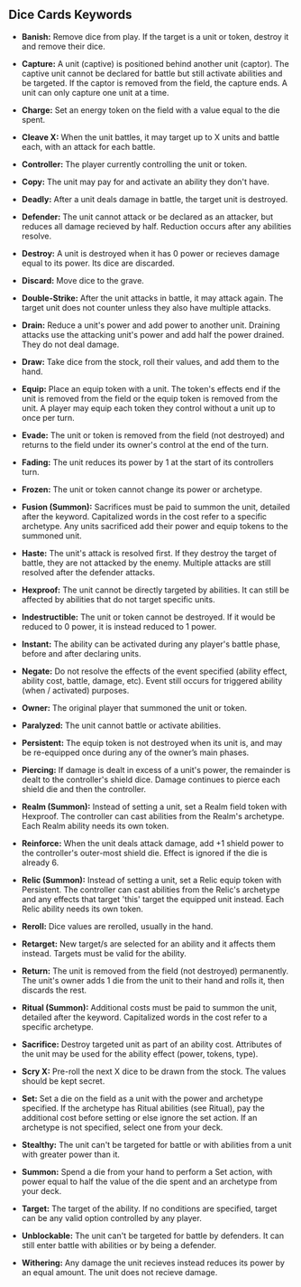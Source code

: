 ## Dice Cards Keywords

- **Banish:** Remove dice from play. If the target is a unit or token, destroy it and remove their dice.

- **Capture:** A unit (captive) is positioned behind another unit (captor). The captive unit cannot be declared for battle but still activate abilities and be targeted. If the captor is removed from the field, the capture ends. A unit can only capture one unit at a time.
- **Charge:** Set an energy token on the field with a value equal to the die spent.
- **Cleave X:** When the unit battles, it may target up to X units and battle each, with an attack for each battle.
- **Controller:** The player currently controlling the unit or token.
- **Copy:** The unit may pay for and activate an ability they don't have.
- **Deadly:** After a unit deals damage in battle, the target unit is destroyed.
- **Defender:** The unit cannot attack or be declared as an attacker, but reduces all damage recieved by half. Reduction occurs after any abilities resolve.
- **Destroy:** A unit is destroyed when it has 0 power or recieves damage equal to its power. Its dice are discarded.
- **Discard:** Move dice to the grave.
- **Double-Strike:** After the unit attacks in battle, it may attack again. The target unit does not counter unless they also have multiple attacks.
- **Drain:** Reduce a unit's power and add power to another unit. Draining attacks use the attacking unit's power and add half the power drained. They do not deal damage.
- **Draw:** Take dice from the stock, roll their values, and add them to the hand.
- **Equip:** Place an equip token with a unit. The token's effects end if the unit is removed from the field or the equip token is removed from the unit. A player may equip each token they control without a unit up to once per turn.
- **Evade:** The unit or token is removed from the field (not destroyed) and returns to the field under its owner's control at the end of the turn.
- **Fading:** The unit reduces its power by 1 at the start of its controllers turn.
- **Frozen:** The unit or token cannot change its power or archetype.
- **Fusion (Summon):** Sacrifices must be paid to summon the unit, detailed after the keyword. Capitalized words in the cost refer to a specific archetype. Any units sacrificed add their power and equip tokens to the summoned unit.
- **Haste:** The unit's attack is resolved first. If they destroy the target of battle, they are not attacked by the enemy. Multiple attacks are still resolved after the defender attacks.
- **Hexproof:** The unit cannot be directly targeted by abilities. It can still be affected by abilities that do not target specific units.
- **Indestructible:** The unit or token cannot be destroyed. If it would be reduced to 0 power, it is instead reduced to 1 power.
- **Instant:** The ability can be activated during any player's battle phase, before and after declaring units.
- **Negate:** Do not resolve the effects of the event specified (ability effect, ability cost, battle, damage, etc). Event still occurs for triggered ability (when / activated) purposes.
- **Owner:** The original player that summoned the unit or token.
- **Paralyzed:** The unit cannot battle or activate abilities.
- **Persistent:** The equip token is not destroyed when its unit is, and may be re-equipped once during any of the owner’s main phases.
- **Piercing:** If damage is dealt in excess of a unit's power, the remainder is dealt to the controller's shield dice. Damage continues to pierce each shield die and then the controller.
- **Realm (Summon):** Instead of setting a unit, set a Realm field token with Hexproof. The controller can cast abilities from the Realm's archetype. Each Realm ability needs its own token.
- **Reinforce:** When the unit deals attack damage, add +1 shield power to the controller's outer-most shield die. Effect is ignored if the die is already 6.
- **Relic (Summon):** Instead of setting a unit, set a Relic equip token with Persistent. The controller can cast abilities from the Relic's archetype and any effects that target 'this' target the equipped unit instead. Each Relic ability needs its own token.
- **Reroll:** Dice values are rerolled, usually in the hand.
- **Retarget:** New target/s are selected for an ability and it affects them instead. Targets must be valid for the ability.
- **Return:** The unit is removed from the field (not destroyed) permanently. The unit's owner adds 1 die from the unit to their hand and rolls it, then discards the rest.
- **Ritual (Summon):** Additional costs must be paid to summon the unit, detailed after the keyword. Capitalized words in the cost refer to a specific archetype.
- **Sacrifice:** Destroy targeted unit as part of an ability cost. Attributes of the unit may be used for the ability effect (power, tokens, type).
- **Scry X:** Pre-roll the next X dice to be drawn from the stock. The values should be kept secret.
- **Set:** Set a die on the field as a unit with the power and archetype specified. If the archetype has Ritual abilities (see Ritual), pay the additional cost before setting or else ignore the set action. If an archetype is not specified, select one from your deck.
- **Stealthy:** The unit can't be targeted for battle or with abilities from a unit with greater power than it.
- **Summon:** Spend a die from your hand to perform a Set action, with power equal to half the value of the die spent and an archetype from your deck.
- **Target:** The target of the ability. If no conditions are specified, target can be any valid option controlled by any player.
- **Unblockable:** The unit can't be targeted for battle by defenders. It can still enter battle with abilities or by being a defender.
- **Withering:** Any damage the unit recieves instead reduces its power by an equal amount. The unit does not recieve damage.
